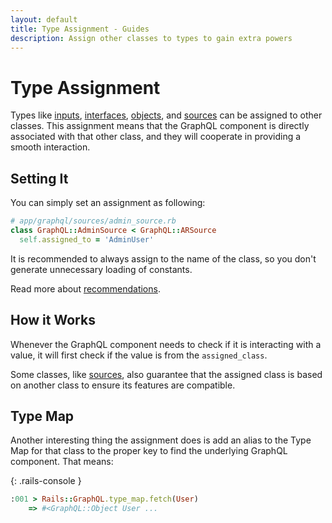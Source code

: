 ```yaml
---
layout: default
title: Type Assignment - Guides
description: Assign other classes to types to gain extra powers
---
```


# Type Assignment

Types like [inputs](/guide/inputs), [interfaces](/guide/interfaces), [objects](/guide/objects),
and [sources](/guide/sources) can be assigned to other classes. This assignment means that
the GraphQL component is directly associated with that other class, and they will cooperate
in providing a smooth interaction.

## Setting It

You can simply set an assignment as following:

```ruby
# app/graphql/sources/admin_source.rb
class GraphQL::AdminSource < GraphQL::ARSource
  self.assigned_to = 'AdminUser'
```

It is recommended to always assign to the name of the class, so you don't generate
unnecessary loading of constants.

Read more about [recommendations](/guides/recommendations).

## How it Works

Whenever the GraphQL component needs to check if it is interacting with a value, it will
first check if the value is from the `assigned_class`.

Some classes, like [sources](/guide/sources), also guarantee that the assigned class
is based on another class to ensure its features are compatible.

## Type Map

Another interesting thing the assignment does is add an alias to the Type Map
for that class to the proper key to find the underlying GraphQL component. That means:

{: .rails-console }
```ruby
:001 > Rails::GraphQL.type_map.fetch(User)
    => #<GraphQL::Object User ...
```
